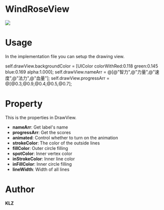 # WindRoseView
![](https://github.com/klz568/WindRoseView/blob/master/imageCache/95FD746B-342B-461F-B1A7-6893E7B4AE91.png)
# Usage
In the implementation file you can setup the drawing view. 

self.drawView.backgroundColor = [UIColor colorWithRed:0.118 green:0.145 blue:0.169 alpha:1.000];
self.drawView.nameArr = @[@"智力",@"力量",@"速度",@"法力",@"血量"];
self.drawView.progressArr = @[@0.3,@0.9,@0.4,@0.5,@0.7];

# Property
This is the properties in DrawView.

* __nameArr__:  Get label's name<br>
* __progressArr__:  Get the scores<br>
* __animated__:  Control whether to turn on the animation<br>
* __strokeColor__:  The color of the outside lines<br>
* __fillColor__:  Outer circle filling<br>
* __spotColor__:  Inner vertex color<br>
* __inStrokeColor__:  Inner line color<br>
* __inFillColor__:  Inner circle filling<br>
* __lineWidth__:  Width of all lines<br>

# Author
__KLZ__
